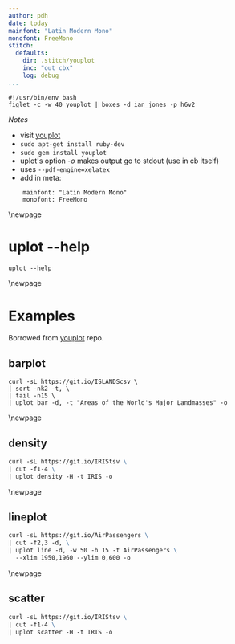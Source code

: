 ```yaml
---
author: pdh
date: today
mainfont: "Latin Modern Mono"
monofont: FreeMono
stitch:
  defaults:
    dir: .stitch/youplot
    inc: "out cbx"
    log: debug
...
```


```{#id0.0 .stitch inc=out}
#!/usr/bin/env bash
figlet -c -w 40 youplot | boxes -d ian_jones -p h6v2
```

*Notes*

- visit [youplot](https://github.com/red-data-tools/YouPlot)
- `sudo apt-get install ruby-dev`
- `sudo gem install youplot`
- uplot's option *-o* makes output go to stdout (use in cb itself)
- uses `--pdf-engine=xelatex`
- add in meta:
```
    mainfont: "Latin Modern Mono"
    monofont: FreeMono
```

\newpage

# uplot --help

```{#id0.1 .stitch}
uplot --help
```

\newpage

# Examples

Borrowed from [youplot](https://github.com/red-data-tools/YouPlot) repo.

## barplot

```{#id1.0 .stitch}
curl -sL https://git.io/ISLANDScsv \
| sort -nk2 -t, \
| tail -n15 \
| uplot bar -d, -t "Areas of the World's Major Landmasses" -o
```

\newpage

## density

```{#id1.2 .stitch}
curl -sL https://git.io/IRIStsv \
| cut -f1-4 \
| uplot density -H -t IRIS -o
```

\newpage

## lineplot

```{#id1.3 .stitch}
curl -sL https://git.io/AirPassengers \
| cut -f2,3 -d, \
| uplot line -d, -w 50 -h 15 -t AirPassengers \
  --xlim 1950,1960 --ylim 0,600 -o
```

\newpage

## scatter

```{#id1.4 .stitch}
curl -sL https://git.io/IRIStsv \
| cut -f1-4 \
| uplot scatter -H -t IRIS -o
```
